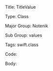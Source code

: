 Title:  TitleValue

Type:   Class

Major Group: Notenik

Sub Group:   values

Tags:   swift.class

Code:



Body:


